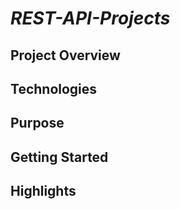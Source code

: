 # *REST-API-Projects*

## Project Overview

## Technologies

## Purpose

## Getting Started

## Highlights
